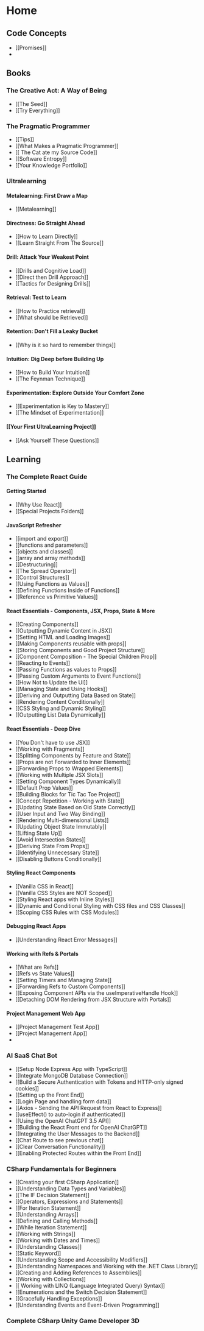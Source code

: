 # Home

## Code Concepts
* [[Promises]]
* 

## Books

### The Creative Act: A Way of Being
* [[The Seed]]
* [[Try Everything]]
### The Pragmatic Programmer
* [[Tips]]
* [[What Makes a Pragmatic Programmer]]
* [[ The Cat ate my Source Code]]
* [[Software Entropy]]
* [[Your Knowledge Portfolio]]

### Ultralearning
#### Metalearning: First Draw a Map
* [[Metalearning]]
#### Directness: Go Straight Ahead
* [[How to Learn Directly]]
* [[Learn Straight From The Source]]
#### Drill: Attack Your Weakest Point
* [[Drills and Cognitive Load]]
* [[Direct then Drill Approach]]
* [[Tactics for Designing Drills]]
#### Retrieval: Test to Learn
* [[How to Practice retrieval]]
* [[What should be Retrieved]]
#### Retention: Don't Fill a Leaky Bucket
* [[Why is it so hard to remember things]]
#### Intuition: Dig Deep before Building Up
* [[How to Build Your Intuition]]
* [[The Feynman Technique]]
#### Experimentation: Explore Outside Your Comfort Zone
* [[Experimentation is Key to Mastery]]
* [[The Mindset of Experimentation]]
#### [[Your First UltraLearning Project]]
* [[Ask Yourself These Questions]]

## Learning
### The Complete React Guide
#### Getting Started
* [[Why Use React]]
* [[Special Projects Folders]]
#### JavaScript Refresher
* [[import and export]]
* [[functions and parameters]]
* [[objects and classes]]
* [[array and array methods]]
* [[Destructuring]]
* [[The Spread Operator]]
* [[Control Structures]]
* [[Using Functions as Values]]
* [[Defining Functions Inside of Functions]]
* [[Reference vs Primitive Values]]
#### React Essentials - Components, JSX, Props, State & More
* [[Creating Components]]
* [[Outputting Dynamic Content in JSX]]
* [[Setting HTML and Loading Images]]
* [[Making Components reusable with props]]
* [[Storing Components and Good Project Structure]]
* [[Component Composition - The Special Children Prop]]
* [[Reacting to Events]]
* [[Passing Functions as values to Props]]
* [[Passing Custom Arguments to Event Functions]]
* [[How Not to Update the UI]]
* [[Managing State and Using Hooks]]
* [[Deriving and Outputting Data Based on State]]
* [[Rendering Content Conditionally]]
* [[CSS Styling and Dynamic Styling]]
* [[Outputting List Data Dynamically]]
#### React Essentials - Deep Dive
* [[You Don't have to use JSX]]
* [[Working with Fragments]]
* [[Splitting Components by Feature and State]]
* [[Props are not Forwarded to Inner Elements]]
* [[Forwarding Props to Wrapped Elements]]
* [[Working with Multiple JSX Slots]]
* [[Setting Component Types Dynamically]]
* [[Default Prop Values]]
* [[Building Blocks for Tic Tac Toe Project]]
* [[Concept Repetition - Working with State]]
* [[Updating State Based on Old State Correctly]]
* [[User Input and Two Way Binding]]
* [[Rendering Multi-dimensional Lists]]
* [[Updating Object State Immutably]]
* [[Lifting State Up]]
* [[Avoid Intersection States]]
* [[Deriving State From Props]]
* [[Identifying Unnecessary State]]
* [[Disabling Buttons Conditionally]]
#### Styling React Components
* [[Vanilla CSS in React]]
* [[Vanilla CSS Styles are NOT Scoped]]
* [[Styling React apps with Inline Styles]]
* [[Dynamic and Conditional Styling with CSS files and CSS Classes]]
* [[Scoping CSS Rules with CSS Modules]]
#### Debugging React Apps
* [[Understanding React Error Messages]]
#### Working with Refs & Portals
* [[What are Refs]]
* [[Refs vs State Values]]
* [[Setting Timers and Managing State]]
* [[Forwarding Refs to Custom Components]]
* [[Exposing  Component APIs via the useImperativeHandle Hook]]
* [[Detaching DOM Rendering from JSX Structure with Portals]]
#### Project Management Web App
* [[Project Management Test App]]
* [[Project Management App]]
* 

### AI SaaS Chat Bot
* [[Setup Node Express App with TypeScript]]
* [[Integrate MongoDB Database Connection]]
* [[Build a Secure Authentication with Tokens and HTTP-only signed cookies]]
* [[Setting up the Front End]]
* [[Login Page and handling form data]]
* [[Axios - Sending the API Request from React to Express]]
* [[useEffect() to auto-login if authenticated]]
* [[Using the OpenAI ChatGPT 3.5 API]]
* [[Building the React Front end for OpenAI ChatGPT]]
* [[Integrating the User Messages to the Backend]]
* [[Chat Route to see previous chat]]
* [[Clear Conversation Functionality]]
* [[Enabling Protected Routes within the Front End]]

### CSharp Fundamentals for Beginners
* [[Creating your first CSharp Application]]
* [[Understanding Data Types and Variables]]
* [[The IF Decision Statement]]
* [[Operators, Expressions and Statements]]
* [[For Iteration Statement]]
* [[Understanding Arrays]]
* [[Defining and Calling Methods]]
* [[While Iteration Statement]]
* [[Working with Strings]]
* [[Working with Dates and Times]]
* [[Understanding Classes]]
* [[Static Keyword]]
* [[Understanding Scope and Accessibility Modifiers]]
* [[Understanding Namespaces and Working with the .NET Class Library]]
* [[Creating and Adding References to Assemblies]]
* [[Working with Collections]]
* [[ Working with LINQ (Language Integrated Query) Syntax]]
* [[Enumerations and the Switch Decision Statement]]
* [[Gracefully Handling Exceptions]]
* [[Understanding Events and Event-Driven Programming]]

### Complete CSharp Unity Game Developer 3D

